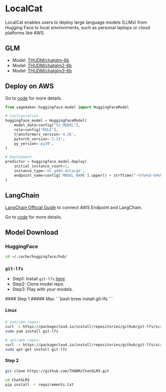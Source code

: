 # LocalCat

LocalCat enables users to deploy large language models (LLMs) from Hugging Face to local environments, such as personal laptops or cloud platforms like AWS.

## GLM

- Model: [THUDM/chatglm-6b](https://huggingface.co/THUDM/chatglm-6b)
- Model: [THUDM/chatglm2-6b](https://huggingface.co/THUDM/chatglm2-6b)
- Model: [THUDM/chatglm3-6b](https://huggingface.co/THUDM/chatglm3-6b)

## Deploy on AWS
Go to [code](notebook/deploy_endpoint.py) for more details.

```python
from sagemaker.huggingface.model import HuggingFaceModel

# Configuration
huggingface_model = HuggingFaceModel(
    model_data=config["S3_MODEL"],
    role=config["ROLE"],
    transformers_version='4.26',
    pytorch_version='1.13',
    py_version='py39',
)

# Deployment
predictor = huggingface_model.deploy(
    initial_instance_count=1,
    instance_type='ml.g4dn.4xlarge',
    endpoint_name=config['MODEL_NAME'].upper() + strftime("-%Y%m%d-%H%M%S", gmtime()),
)
```

## LangChain
[LangChain Official Guide](https://python.langchain.com/docs/integrations/llms/sagemaker) to connect AWS Endpoint and LangChain.

Go to [code](notebook/test_langchain.py) for more details.



## Model Download

### HuggingFace
```bash
cd ~/.cache/huggingface/hub/
```

### `git-lfs`
- Step1: Install `git-lfs` [here](https://github.com/git-lfs/git-lfs?utm_source=gitlfs_site&utm_medium=installation_link&utm_campaign=gitlfs#installing)
- Step2: Clone model repo.
- Step3: Play with your models.

<detials>
#### Step 1
##### Mac
```bash
brew install git-lfs
```

##### Linux
```bash
# yum/rpm repos: 
curl -s https://packagecloud.io/install/repositories/github/git-lfs/script.rpm.sh | sudo bash
sudo yum install git-lfs

# apt/deb repos: 
curl -s https://packagecloud.io/install/repositories/github/git-lfs/script.deb.sh | sudo bash
sudo apt-get install git-lfs
```

#### Step 2
```bash
git clone https://github.com/THUDM/ChatGLM3.git

cd ChatGLM3 
pip install -r requirements.txt
```
